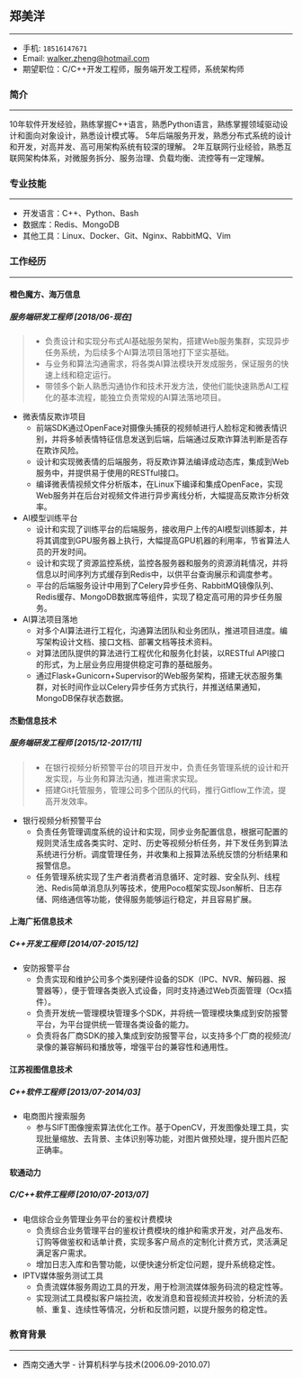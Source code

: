 ## 郑美洋
---
- 手机: `18516147671`
- Email: [walker.zheng@hotmail.com](mailto:walker.zheng@hotmail.com)
- 期望职位：C/C++开发工程师，服务端开发工程师，系统架构师
### 简介
---
10年软件开发经验，熟练掌握C++语言，熟悉Python语言，熟练掌握领域驱动设计和面向对象设计，熟悉设计模式等。
5年后端服务开发，熟悉分布式系统的设计和开发，对高并发、高可用架构系统有较深的理解。
2年互联网行业经验，熟悉互联网架构体系，对微服务拆分、服务治理、负载均衡、流控等有一定理解。
### 专业技能
---
- 开发语言：C++、Python、Bash
- 数据库：Redis、MongoDB
- 其他工具：Linux、Docker、Git、Nginx、RabbitMQ、Vim
### 工作经历
---
#### 橙色魔方、海万信息
##### 服务端研发工程师 [2018/06-现在]
>  - 负责设计和实现分布式AI基础服务架构，搭建Web服务集群，实现异步任务系统，为后续多个AI算法项目落地打下坚实基础。
>  - 与业务和算法沟通需求，将各类AI算法模块开发成服务，保证服务的快速上线和稳定运行。
>  - 带领多个新人熟悉沟通协作和技术开发方法，使他们能快速熟悉AI工程化的基本流程，能独立负责常规的AI算法落地项目。
- 微表情反欺诈项目
  - 前端SDK通过OpenFace对摄像头捕获的视频帧进行人脸标定和微表情识别，并将多帧表情特征信息发送到后端，后端通过反欺诈算法判断是否存在欺诈风险。
  - 设计和实现微表情的后端服务，将反欺诈算法编译成动态库，集成到Web服务中，并提供易于使用的RESTful接口。
  - 编译微表情视频文件分析版本，在Linux下编译和集成OpenFace，实现Web服务并在后台对视频文件进行异步离线分析，大幅提高反欺诈分析效率。
- AI模型训练平台
  - 设计和实现了训练平台的后端服务，接收用户上传的AI模型训练脚本，并将其调度到GPU服务器上执行，大幅提高GPU机器的利用率，节省算法人员的开发时间。
  - 设计和实现了资源监控系统，监控各服务器和服务的资源消耗情况，并将信息以时间序列方式缓存到Redis中，以供平台查询展示和调度参考。
  - 平台的后端服务设计中用到了Celery异步任务、RabbitMQ镜像队列、Redis缓存、MongoDB数据库等组件，实现了稳定高可用的异步任务服务。
- AI算法项目落地
  - 对多个AI算法进行工程化，沟通算法团队和业务团队，推进项目进度。编写架构设计文档、接口文档、部署文档等技术资料。
  - 对算法团队提供的算法进行工程优化和服务化封装，以RESTful API接口的形式，为上层业务应用提供稳定可靠的基础服务。
  - 通过Flask+Gunicorn+Supervisor的Web服务架构，搭建无状态服务集群，对长时间作业以Celery异步任务方式执行，并推送结果通知，MongoDB保存状态数据。
#### 杰勤信息技术
##### 服务端研发工程师 [2015/12-2017/11]
> - 在银行视频分析预警平台的项目开发中，负责任务管理系统的设计和开发实现，与业务和算法沟通，推进需求实现。
> - 搭建Git托管服务，管理公司多个团队的代码，推行Gitflow工作流，提高开发效率。
- 银行视频分析预警平台
  - 负责任务管理调度系统的设计和实现，同步业务配置信息，根据可配置的规则灵活生成各类实时、定时、历史等视频分析任务，并下发任务到算法系统进行分析。调度管理任务，并收集和上报算法系统反馈的分析结果和报警信息。
  - 任务管理系统实现了生产者消费者消息循环、定时器、安全队列、线程池、Redis简单消息队列等技术，使用Poco框架实现Json解析、日志存储、网络通信等功能，使得服务能够运行稳定，并且容易扩展。
#### 上海广拓信息技术
##### C++开发工程师 [2014/07-2015/12]
- 安防报警平台
  - 负责实现和维护公司多个类别硬件设备的SDK（IPC、NVR、解码器、报警器等），便于管理各类嵌入式设备，同时支持通过Web页面管理（Ocx插件）。
  - 负责开发统一管理模块管理多个SDK，并将统一管理模块集成到安防报警平台，为平台提供统一管理各类设备的能力。
  - 负责将各厂商SDK的接入集成到安防报警平台，以支持多个厂商的视频流/录像的兼容解码和播放等，增强平台的兼容性和通用性。
#### 江苏视图信息技术
##### C++软件工程师 [2013/07-2014/03]
- 电商图片搜索服务
  - 参与SIFT图像搜索算法优化工作。基于OpenCV，开发图像处理工具，实现批量缩放、去背景、主体识别等功能，对图片做预处理，提升图片匹配正确率。
#### 软通动力
##### C/C++软件工程师 [2010/07-2013/07]
- 电信综合业务管理业务平台的鉴权计费模块
  - 负责综合业务管理平台的鉴权计费模块的维护和需求开发，对产品发布、订购等做鉴权和话单计费，实现多客户局点的定制化计费方式，灵活满足满足客户需求。
  - 增加日志入库和告警功能，以便快速分析定位问题，提升系统稳定性。
- IPTV媒体服务测试工具
  - 负责流媒体服务周边工具的开发，用于检测流媒体服务码流的稳定性等。
  - 实现测试工具模拟客户端拉流，收发消息和音视频流并校验，分析流的丢帧、重复、连续性等情况，分析和反馈问题，以提升服务的稳定性。
### 教育背景
---
- 西南交通大学 - 计算机科学与技术(2006.09-2010.07)
